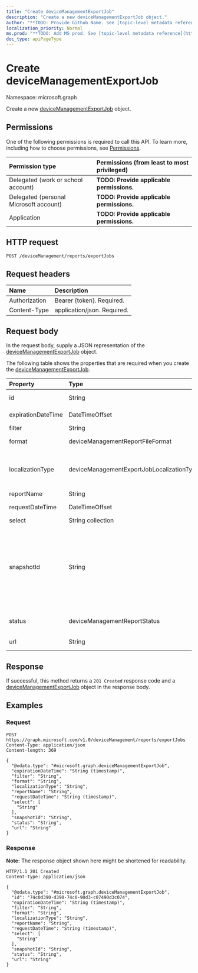 ```yaml
---
title: "Create deviceManagementExportJob"
description: "Create a new deviceManagementExportJob object."
author: "**TODO: Provide Github Name. See [topic-level metadata reference](https://msgo.azurewebsites.net/add/document/guidelines/metadata.html#topic-level-metadata)**"
localization_priority: Normal
ms.prod: "**TODO: Add MS prod. See [topic-level metadata reference](https://msgo.azurewebsites.net/add/document/guidelines/metadata.html#topic-level-metadata)**"
doc_type: apiPageType
---
```


# Create deviceManagementExportJob
Namespace: microsoft.graph



Create a new [deviceManagementExportJob](../resources/devicemanagementexportjob.md) object.

## Permissions
One of the following permissions is required to call this API. To learn more, including how to choose permissions, see [Permissions](/graph/permissions-reference).

|Permission type|Permissions (from least to most privileged)|
|:---|:---|
|Delegated (work or school account)|**TODO: Provide applicable permissions.**|
|Delegated (personal Microsoft account)|**TODO: Provide applicable permissions.**|
|Application|**TODO: Provide applicable permissions.**|

## HTTP request

<!-- {
  "blockType": "ignored"
}
-->
``` http
POST /deviceManagement/reports/exportJobs
```

## Request headers
|Name|Description|
|:---|:---|
|Authorization|Bearer {token}. Required.|
|Content-Type|application/json. Required.|

## Request body
In the request body, supply a JSON representation of the [deviceManagementExportJob](../resources/devicemanagementexportjob.md) object.

The following table shows the properties that are required when you create the [deviceManagementExportJob](../resources/devicemanagementexportjob.md).

|Property|Type|Description|
|:---|:---|:---|
|id|String|**TODO: Add Description** Inherited from [entity](../resources/entity.md)|
|expirationDateTime|DateTimeOffset|Time that the exported report expires|
|filter|String|Filters applied on the report|
|format|deviceManagementReportFileFormat|Format of the exported report. Possible values are: `csv`, `pdf`.|
|localizationType|deviceManagementExportJobLocalizationType|Configures how the requested export job is localized. Possible values are: `localizedValuesAsAdditionalColumn`, `replaceLocalizableValues`.|
|reportName|String|Name of the report|
|requestDateTime|DateTimeOffset|Time that the exported report was requested|
|select|String collection|Columns selected from the report|
|snapshotId|String|A snapshot is an identifiable subset of the dataset represented by the ReportName. A sessionId or CachedReportConfiguration id can be used here. If a sessionId is specified, Filter, Select, and OrderBy are applied to the data represented by the sessionId. Filter, Select, and OrderBy cannot be specified together with a CachedReportConfiguration id.|
|status|deviceManagementReportStatus|Status of the export job. Possible values are: `unknown`, `notStarted`, `inProgress`, `completed`, `failed`.|
|url|String|Temporary location of the exported report|



## Response

If successful, this method returns a `201 Created` response code and a [deviceManagementExportJob](../resources/devicemanagementexportjob.md) object in the response body.

## Examples

### Request
<!-- {
  "blockType": "request",
  "name": "create_devicemanagementexportjob_from_"
}
-->
``` http
POST https://graph.microsoft.com/v1.0/deviceManagement/reports/exportJobs
Content-Type: application/json
Content-length: 369

{
  "@odata.type": "#microsoft.graph.deviceManagementExportJob",
  "expirationDateTime": "String (timestamp)",
  "filter": "String",
  "format": "String",
  "localizationType": "String",
  "reportName": "String",
  "requestDateTime": "String (timestamp)",
  "select": [
    "String"
  ],
  "snapshotId": "String",
  "status": "String",
  "url": "String"
}
```


### Response
**Note:** The response object shown here might be shortened for readability.
<!-- {
  "blockType": "response",
  "truncated": true,
  "@odata.type": "microsoft.graph.deviceManagementExportJob"
}
-->
``` http
HTTP/1.1 201 Created
Content-Type: application/json

{
  "@odata.type": "#microsoft.graph.deviceManagementExportJob",
  "id": "74c0d390-d390-74c0-90d3-c07490d3c074",
  "expirationDateTime": "String (timestamp)",
  "filter": "String",
  "format": "String",
  "localizationType": "String",
  "reportName": "String",
  "requestDateTime": "String (timestamp)",
  "select": [
    "String"
  ],
  "snapshotId": "String",
  "status": "String",
  "url": "String"
}
```

